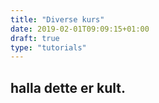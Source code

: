 ```yaml
---
title: "Diverse kurs"
date: 2019-02-01T09:09:15+01:00
draft: true
type: "tutorials"
---
```


## halla dette er kult.